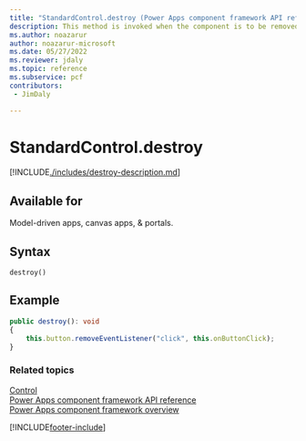 ```yaml
---
title: "StandardControl.destroy (Power Apps component framework API reference) | MicrosoftDocs"
description: This method is invoked when the component is to be removed from the DOM tree. Use it for the cleanup and to release any memory that the component is using.
ms.author: noazarur
author: noazarur-microsoft
ms.date: 05/27/2022
ms.reviewer: jdaly
ms.topic: reference
ms.subservice: pcf
contributors:
 - JimDaly

---
```

# StandardControl.destroy

[!INCLUDE[./includes/destroy-description.md](./includes/destroy-description.md)]

## Available for 

Model-driven apps, canvas apps, & portals.

## Syntax

`destroy()`

## Example

```TypeScript
public destroy(): void
{
    this.button.removeEventListener("click", this.onButtonClick);
}
```

### Related topics

[Control](../control.md)<br/>
[Power Apps component framework API reference](../../reference/index.md)<br/>
[Power Apps component framework overview](../../overview.md)


[!INCLUDE[footer-include](../../../../includes/footer-banner.md)]
